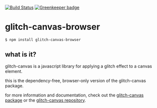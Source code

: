 [![Build Status](https://travis-ci.org/snorpey/glitch-canvas.png?branch=master)](https://travis-ci.org/snorpey/glitch-canvas)
[![Greenkeeper badge](https://badges.greenkeeper.io/snorpey/glitch-canvas.svg)](https://greenkeeper.io/)

glitch-canvas-browser
=====================

```$ npm install glitch-canvas-browser```

what is it?
-----------
glitch-canvas is a javascript library for applying a glitch effect to a canvas element.

this is the dependency-free, browser-only version of the glitch-canvas package.

for more information and documentation, check out the [glitch-canvas package](https://www.npmjs.com/package/glitch-canvas) or the [glitch-canvas repository](https://github.com/snorpey/glitch-canvas/).